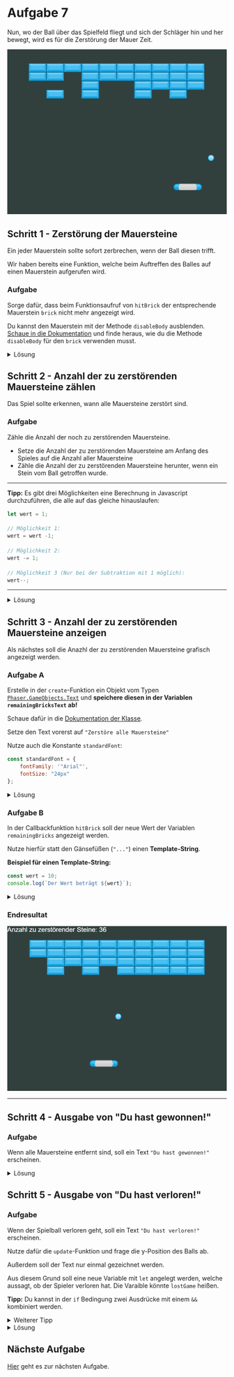 # Aufgabe 7

Nun, wo der Ball über das Spielfeld fliegt und sich der Schläger hin und her bewegt, wird es für die Zerstörung der Mauer Zeit.

![Der Ball zerstört die Mauer](Aufgabe7-1.png)

## Schritt 1 - Zerstörung der Mauersteine

Ein jeder Mauerstein sollte sofort zerbrechen, wenn der Ball diesen trifft.

Wir haben bereits eine Funktion, welche beim Auftreffen des Balles auf einen Mauerstein aufgerufen wird.

### Aufgabe

Sorge dafür, dass beim Funktionsaufruf von `hitBrick` der entsprechende Mauerstein `brick` nicht mehr angezeigt wird.

Du kannst den Mauerstein mit der Methode `disableBody` ausblenden. [Schaue in die Dokumentation](https://photonstorm.github.io/phaser3-docs/Phaser.Physics.Arcade.Image.html#disableBody__anchor) und finde heraus, wie du die Methode `disableBody` für den `brick` verwenden musst.

<details>
<summary>Lösung</summary>

```javascript
function hitBrick(ball, brick) {
    brick.disableBody(true, true);
} 
```

***
</details>

## Schritt 2 - Anzahl der zu zerstörenden Mauersteine zählen

Das Spiel sollte erkennen, wann alle Mauersteine zerstört sind.

### Aufgabe

Zähle die Anzahl der noch zu zerstörenden Mauersteine.

- Setze die Anzahl der zu zerstörenden Mauersteine am Anfang des Spieles auf die Anzahl aller Mauersteine
- Zähle die Anzahl der zu zerstörenden Mauersteine herunter, wenn ein Stein vom Ball getroffen wurde.

***
**Tipp:** Es gibt drei Möglichkeiten eine Berechnung in Javascript durchzuführen, die alle auf das gleiche hinauslaufen:

```javascript
let wert = 1;

// Möglichkeit 1:
wert = wert -1;

// Möglichkeit 2:
wert -= 1;

// Möglichkeit 3 (Nur bei der Subtraktion mit 1 möglich):
wert--;
```

***

<details>
<summary>Lösung</summary>

```javascript
// ...
let remainingBricks;
// ...

function startGame() {
    if (!isGameStarted) {
        this.ball.setVelocity(-75, -300);
        isGameStarted = true;
        remainingBricks = numberOfRows * bricksPerRow;
    }
}

function hitBrick(ball, brick) {
    brick.disableBody(true, true);
    // Möglichkeit 1: remainingBricks = remainingBricks - 1;
    // Möglichkeit 2: remainingBricks -= 1;
    // Empfohlen:
    remainingBricks--;
}
```

***
</details>

## Schritt 3 - Anzahl der zu zerstörenden Mauersteine anzeigen

Als nächstes soll die Anazhl der zu zerstörenden Mauersteine grafisch angezeigt werden.

### Aufgabe A

Erstelle in der `create`-Funktion ein Objekt vom Typen [`Phaser.GameObjects.Text`](https://photonstorm.github.io/phaser3-docs/Phaser.GameObjects.Text.html) und **speichere diesen in der Variablen `remainingBricksText` ab!**

Schaue dafür in die [Dokumentation der Klasse](https://photonstorm.github.io/phaser3-docs/Phaser.GameObjects.Text.html).

Setze den Text vorerst auf `"Zerstöre alle Mauersteine"`

Nutze auch die Konstante `standardFont`:

```javascript
const standardFont = { 
    fontFamily: '"Arial"',
    fontSize: "24px" 
};
```

<details>
<summary>Lösung</summary>

```javascript
function create() {
    // ...
    this.remainingBricksText = this.add.text(0, 0, "Zerstöre alle Mauersteine", standardFont);
}
```

***
</details>

### Aufgabe B

In der Callbackfunktion `hitBrick` soll der neue Wert der Variablen `remainingBricks` angezeigt werden.

Nutze hierfür statt den Gänsefüßen (`"..."`) einen **Template-String**.

**Beispiel für einen Template-String:**

```javascript
const wert = 10;
console.log(`Der Wert beträgt ${wert}`);
```

<details>
<summary>Lösung</summary>

```javascript
function hitBrick(ball, brick) {
    brick.disableBody(true, true);
    remainingBricks--;
    this.remainingBricksText.text = `Anzahl zu zerstörender Steine: ${remainingBricks}`;
}
```

***
</details>

### Endresultat

![Die Anzeige isz implementiert](Aufgabe7-2.png)

***

## Schritt 4 - Ausgabe von "Du hast gewonnen!"

### Aufgabe

Wenn alle Mauersteine entfernt sind, soll ein Text `"Du hast gewonnen!"` erscheinen.

<details>
<summary>Lösung</summary>

```javascript
function hitBrick(ball, brick) {
    brick.disableBody(true, true);
    remainingBricks--;
    this.remainingBricksText.text = `Anzahl zu zerstörender Steine: ${remainingBricks}`;

    if (remainingBricks === 0) {
        this.add.text(
            gameWidth / 2 - 100,
            gameHeight / 2,
            "Du hast gewonnen!",
            standardFont
        );
    }
}
```

***
</details>

## Schritt 5 - Ausgabe von "Du hast verloren!"

### Aufgabe

Wenn der Spielball verloren geht, soll ein Text `"Du hast verloren!"` erscheinen.

Nutze dafür die `update`-Funktion und frage die y-Position des Balls ab.

Außerdem soll der Text nur einmal gezeichnet werden.

Aus diesem Grund soll eine neue Variable mit `let` angelegt werden, welche aussagt, ob der Spieler verloren hat. Die Varaible könnte `lostGame` heißen.

**Tipp:** Du kannst in der `if` Bedingung zwei Ausdrücke mit einem `&&` kombiniert werden.

<details>
<summary>Weiterer Tipp</summary>

Prüfe in einer `if` Bedingung, ob die y-Position des Balls größer als die Spielfeldhöhe ist.

<details>
<summary>Javascript anzeigen</summary>

```javascript
if (this.ball.y > gameHeight && !lostGame) {
```

</details>

***
</details>

<details>
<summary>Lösung</summary>

```javascript
let lostGame = false;

function startGame() {
    if (!isGameStarted) {
        // ...
        lostGame = false;
    }
}

function update() {
    if (this.ball.y > gameHeight && !lostGame) {
        this.add.text(
            gameWidth / 2 - 100,
            gameHeight / 2,
            "Du hast verloren!",
            standardFont
        );
        lostGame = true;
    }
}
```

***
</details>

## Nächste Aufgabe

[Hier](Aufgabe8.md) geht es zur nächsten Aufgabe.